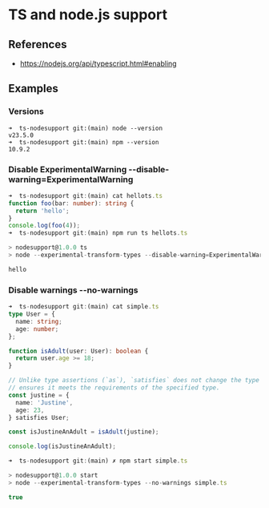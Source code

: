 # TS and node.js support

## References

- https://nodejs.org/api/typescript.html#enabling

## Examples

### Versions

```
➜  ts-nodesupport git:(main) node --version
v23.5.0
➜  ts-nodesupport git:(main) npm --version
10.9.2
```

### Disable ExperimentalWarning --disable-warning=ExperimentalWarning 

```ts
➜  ts-nodesupport git:(main) cat hellots.ts 
function foo(bar: number): string {
  return 'hello';
}
console.log(foo(4));
➜  ts-nodesupport git:(main) npm run ts hellots.ts

> nodesupport@1.0.0 ts
> node --experimental-transform-types --disable-warning=ExperimentalWarning hellots.ts

hello
```

### Disable warnings --no-warnings

```ts
➜  ts-nodesupport git:(main) cat simple.ts 
type User = {
  name: string;
  age: number;
};

function isAdult(user: User): boolean {
  return user.age >= 18;
}

// Unlike type assertions (`as`), `satisfies` does not change the type of the object but 
// ensures it meets the requirements of the specified type.
const justine = {
  name: 'Justine',
  age: 23,
} satisfies User; 

const isJustineAnAdult = isAdult(justine);

console.log(isJustineAnAdult);

➜  ts-nodesupport git:(main) ✗ npm start simple.ts

> nodesupport@1.0.0 start
> node --experimental-transform-types --no-warnings simple.ts

true
```
